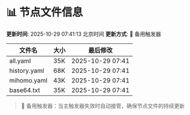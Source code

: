 # 📊 节点文件信息

**更新时间**: 2025-10-29 07:41:13 北京时间
**更新方式**: 🔄 备用触发器

| 文件名 | 大小 | 最后修改 |
|--------|------|----------|
| all.yaml | 35K | 2025-10-29 07:41 |
| history.yaml | 68K | 2025-10-29 07:41 |
| mihomo.yaml | 43K | 2025-10-29 07:41 |
| base64.txt | 35K | 2025-10-29 07:41 |

> 🔄 备用触发器：当主触发器失效时自动接管，确保节点文件的持续更新
